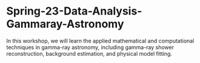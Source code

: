 # Spring-23-Data-Analysis-Gammaray-Astronomy
In this workshop, we will learn the applied mathematical and computational techniques in gamma-ray astronomy, including gamma-ray shower reconstruction, background estimation, and physical model fitting.
